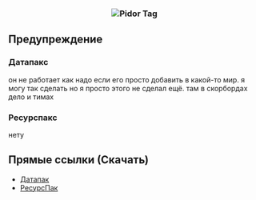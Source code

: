 <h3 align="center"><img src="https://cdn.discordapp.com/attachments/829268304358277163/1134445515287822488/ny_shas.png" alt="Pidor Tag"></h3>

## Предупреждение
### Датапакс
он не работает как надо если его просто добавить в какой-то мир. я могу так сделать но я просто этого не сделал ещё. там в скорбордах дело и тимах
### Ресурспакс
нету

## Прямые ссылки (Скачать)
- [Датапак](https://github.com/artzab1103/lostyastag/raw/main/direct_link/datapack.zip)
- [РесурсПак](https://github.com/artzab1103/lostyastag/raw/main/direct_link/lostyas_tag_resources.zip)
